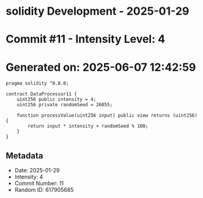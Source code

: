 ﻿# solidity Development - 2025-01-29
# Commit #11 - Intensity Level: 4
# Generated on: 2025-06-07 12:42:59
```solidity
pragma solidity ^0.8.0;

contract DataProcessor11 {
    uint256 public intensity = 4;
    uint256 private randomSeed = 26055;

    function processValue(uint256 input) public view returns (uint256) {
        return input * intensity + randomSeed % 100;
    }
}
```
## Metadata
- Date: 2025-01-29
- Intensity: 4
- Commit Number: 11
- Random ID: 617905685
